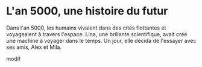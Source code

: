 # L'an 5000, une histoire du futur

Dans l'an 5000, les humains vivaient dans des cités flottantes et voyageaient à travers l'espace. Lina, une brillante scientifique, avait créé une machine à voyager dans le temps. Un jour, elle décida de l'essayer avec ses amis, Alex et Mila.

modif